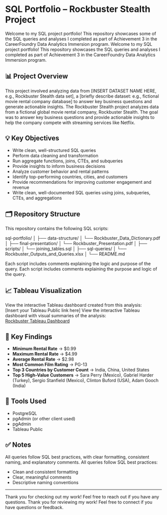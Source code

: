 # SQL Portfolio – Rockbuster Stealth Project

Welcome to my SQL project portfolio! This repository showcases some of the SQL queries and analyses I completed as part of Achievement 3 in the CareerFoundry Data Analytics Immersion program.
Welcome to my SQL project portfolio! This repository showcases the SQL queries and analyses I completed as part of Achievement 3 in the CareerFoundry Data Analytics Immersion program.

## 📊 Project Overview

This project involved analyzing data from [INSERT DATASET NAME HERE, e.g., Rockbuster Stealth data set], a [briefly describe dataset: e.g., fictional movie rental company database] to answer key business questions and generate actionable insights.
The Rockbuster Stealth project analyzes data from a fictional global movie rental company, Rockbuster Stealth. The goal was to answer key business questions and provide actionable insights to help the company compete with streaming services like Netflix.

## 💡 Key Objectives

- Write clean, well-structured SQL queries  
- Perform data cleaning and transformation  
- Run aggregate functions, joins, CTEs, and subqueries  
- Provide insights to inform business decisions
- Analyze customer behavior and rental patterns  
- Identify top-performing countries, cities, and customers  
- Provide recommendations for improving customer engagement and revenue  
- Write clean, well-documented SQL queries using joins, subqueries, CTEs, and aggregations

## 🗂 Repository Structure

This repository contains the following SQL scripts:

sql-portfolio/
│
├── data-structure/
│   └── Rockbuster_Data_Dictionary.pdf
│
├── final-presentation/
│   └── Rockbuster_Presentation.pdf
│
├── scripts/
│   └── joining_tables.sql
│
├── sql-queries/
│   └── Rockbuster_Outputs_and_Queries.xlsx
│
└── README.md


Each script includes comments explaining the logic and purpose of the query.
Each script includes comments explaining the purpose and logic of the query.

## 📈 Tableau Visualization

View the interactive Tableau dashboard created from this analysis:  
[Insert your Tableau Public link here]
View the interactive Tableau dashboard with visual summaries of the analysis:  
[Rockbuster Tableau Dashboard](https://public.tableau.com/app/profile/rhys.ingalls/viz/RockbusterPresentation_17457758804280/Sheet1?publish=yes)

## 📑 Key Findings

- **Minimum Rental Rate** → $0.99  
- **Maximum Rental Rate** → $4.99  
- **Average Rental Rate** → $2.98  
- **Most Common Film Rating** → PG-13  
- **Top 3 Countries by Customer Count** → India, China, United States  
- **Top 5 High-Value Customers** → Sara Perry (Mexico), Gabriel Harder (Turkey), Sergio Stanfield (Mexico), Clinton Buford (USA), Adam Gooch (India)

## 🔧 Tools Used

- PostgreSQL  
- pgAdmin (or other client used)  
- pgAdmin  
- Tableau Public

## ✅ Notes

All queries follow SQL best practices, with clear formatting, consistent naming, and explanatory comments.
All queries follow SQL best practices:
- Clean and consistent formatting  
- Clear, meaningful comments  
- Descriptive naming conventions

---

Thank you for checking out my work! Feel free to reach out if you have any questions.
Thank you for reviewing my work! Feel free to connect if you have questions or feedback.
